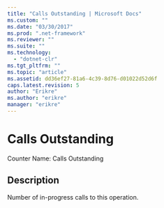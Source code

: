 ```yaml
---
title: "Calls Outstanding | Microsoft Docs"
ms.custom: ""
ms.date: "03/30/2017"
ms.prod: ".net-framework"
ms.reviewer: ""
ms.suite: ""
ms.technology: 
  - "dotnet-clr"
ms.tgt_pltfrm: ""
ms.topic: "article"
ms.assetid: dd36ef27-81a6-4c39-8d76-d01022d52d6f
caps.latest.revision: 5
author: "Erikre"
ms.author: "erikre"
manager: "erikre"
---
```

# Calls Outstanding
Counter Name:  Calls Outstanding  
  
## Description  
 Number of in-progress calls to this operation.